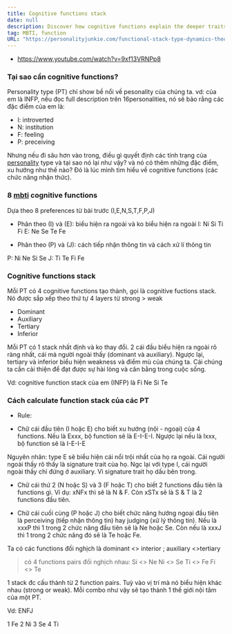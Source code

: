 ```yaml
---
title: Cognitive functions stack
date: null
description: Discover how cognitive functions explain the deeper traits behind MBTI personality types and learn how to calculate your unique cognitive function stack for better self-awareness.
tag: MBTI, function
URL: "https://personalityjunkie.com/functional-stack-type-dynamics-theory/"
---
```


- https://www.youtube.com/watch?v=9xf13VRNPp8

### Tại sao cần cognitive functions?

Personality type (PT) chỉ show bề nổi về pesonality của chúng ta.
vd: của em là INFP, nếu đọc full description trên 16personalities, nó sẽ bảo rằng các đặc điểm của em là:

- I: introverted
- N: institution
- F: feeling
- P: preceiving

Nhưng nếu đi sâu hơn vào trong, điều gì quyết định các tính trạng của [personality]() type và tại sao nó lại như vậy? và nó có thêm những đặc điểm, xu hướng như thế nào? Đó là lúc mình tìm hiểu về cognitive functions (các chức năng nhận thức).

### 8 [mbti]() cognitive functions

Dựa theo 8 preferences từ bài trước (I,E,N,S,T,F,P,J)

- Phân theo (I) và (E): biểu hiện ra ngoài và ko biểu hiện ra ngoài
  I: Ni Si Ti Fi
  E: Ne Se Te Fe

- Phân theo (P) và (J): cách tiếp nhận thông tin và cách xử lí thông tin

P: Ni Ne Si Se
J: Ti Te Fi Fe

### Cognitive functions stack

Mỗi PT có 4 cognitive functions tạo thành, gọi là cognitive fuctions stack. Nó được sắp xếp theo thứ tự 4 layers từ strong > weak

- Dominant
- Auxiliary
- Tertiary
- Inferior

Mỗi PT có 1 stack nhất định và ko thay đổi. 2 cái đầu biểu hiện ra ngoài rõ ràng nhất, cái mà người ngoài thấy (dominant và auxiliary). Ngược lại, tertiary và inferior biểu hiện weakness và điểm mù của chúng ta. Cái chúng ta cần cải thiện để đạt được sự hài lòng và cân bằng trong cuộc sống.

Vd: cognitive function stack của em (INFP) là Fi Ne Si Te

### Cách calculate function stack của các PT

- Rule:

* Chữ cái đầu tiên (I hoặc E) cho biết xu hướng (nội - ngoại) của 4 functions. Nếu là Exxx, bộ function sẽ là E-I-E-I. Ngược lại nếu là Ixxx, bộ function sẽ là I-E-I-E

Nguyên nhân: type E sẽ biểu hiện cái nổi trội nhất của họ ra ngoài. Cái người ngoài thấy rõ thấy là signature trait của họ. Ngc lại với type I, cái người ngoài thấy chỉ đứng ở auxiliary. Vì signature trait họ dấu bên trong.

- Chữ cái thứ 2 (N hoặc S) và 3 (F hoặc T) cho biết 2 functions đầu tiên là functions gì. Ví dụ: xNFx thì sẽ là N & F. Còn xSTx sẽ là S & T là 2 functions đầu tiên.

- Chữ cái cuối cùng (P hoặc J) cho biết chức năng hướng ngoại đầu tiên là perceiving (tiếp nhận thông tin) hay judging (xử lý thông tin). Nếu là xxxP thì 1 trong 2 chức năng đầu tiên sẽ là Ne hoặc Se. Còn nếu là xxxJ thì 1 trong 2 chức năng đó sẽ là Te hoặc Fe.

Ta có các functions đối nghịch là dominant <> interior ; auxiliary <>tertiary

> có 4 functions pairs đối nghịch nhau:
> Si <> Ne
> Ni <> Se
> Ti <> Fe
> Fi <> Te

1 stack đc cấu thành từ 2 function pairs. Tuỳ vào vị trí mà nó biểu hiện khác nhau (strong or weak). Mỗi combo như vậy sẽ tạo thành 1 thế giới nội tâm của một PT.

Vd: ENFJ

1 Fe
2 Ni
3 Se
4 Ti
